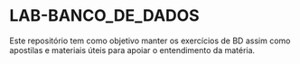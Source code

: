 # LAB-BANCO_DE_DADOS
Este repositório tem como objetivo manter os exercícios de BD assim como apostilas e materiais úteis para apoiar o entendimento da matéria.
